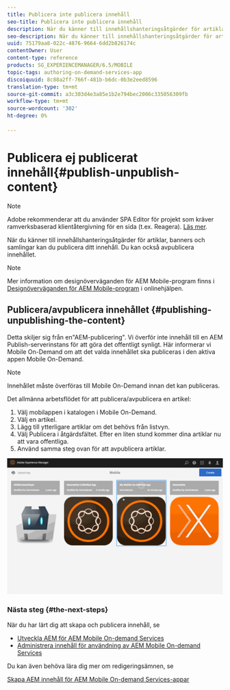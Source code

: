```yaml
---
title: Publicera inte publicera innehåll
seo-title: Publicera inte publicera innehåll
description: När du känner till innehållshanteringsåtgärder för artiklar, banners och samlingar kan du följa den här sidan för att lära dig mer om hur du kan publicera ditt innehåll. Du kan också avpublicera innehållet.
seo-description: När du känner till innehållshanteringsåtgärder för artiklar, banners och samlingar kan du följa den här sidan för att lära dig mer om hur du kan publicera ditt innehåll. Du kan också avpublicera innehållet.
uuid: 75179aa8-022c-4876-9664-6dd2b826174c
contentOwner: User
content-type: reference
products: SG_EXPERIENCEMANAGER/6.5/MOBILE
topic-tags: authoring-on-demand-services-app
discoiquuid: 8c88a2ff-766f-481b-b6dc-0b3e2eed8596
translation-type: tm+mt
source-git-commit: a3c303d4e3a85e1b2e794bec2006c335056309fb
workflow-type: tm+mt
source-wordcount: '302'
ht-degree: 0%

---
```



# Publicera ej publicerat innehåll{#publish-unpublish-content}

>[!NOTE]
>
>Adobe rekommenderar att du använder SPA Editor för projekt som kräver ramverksbaserad klientåtergivning för en sida (t.ex. Reagera). [Läs mer](/help/sites-developing/spa-overview.md).

När du känner till innehållshanteringsåtgärder för artiklar, banners och samlingar kan du publicera ditt innehåll. Du kan också avpublicera innehållet.

>[!NOTE]
>
>Mer information om designöverväganden för AEM Mobile-program finns i [Designöverväganden för AEM Mobile-program](https://helpx.adobe.com/digital-publishing-solution/help/design-app.html) i onlinehjälpen.

## Publicera/avpublicera innehållet {#publishing-unpublishing-the-content}

Detta skiljer sig från en&quot;AEM-publicering&quot;. Vi överför inte innehåll till en AEM Publish-serverinstans för att göra det offentligt synligt. Här informerar vi Mobile On-Demand om att det valda innehållet ska publiceras i den aktiva appen Mobile On-Demand.

>[!NOTE]
>
>Innehållet måste överföras till Mobile On-Demand innan det kan publiceras.

Det allmänna arbetsflödet för att publicera/avpublicera en artikel:

1. Välj mobilappen i katalogen i Mobile On-Demand.
1. Välj en artikel.
1. Lägg till ytterligare artiklar om det behövs från listvyn.
1. Välj Publicera i åtgärdsfältet. Efter en liten stund kommer dina artiklar nu att vara offentliga.
1. Använd samma steg ovan för att avpublicera artiklar.

<!-- FAIL >>[!NOTE]
>
>Generally, you should preflight before publishing. See [Previewing with Preflight](/content/docs/en/aem/6-3/administer/mobile-apps/aem-mobile/previewing-with-preflight-on-demand-services.md) for more details.-->

![chlimage_1-9](assets/chlimage_1-9.gif)

### Nästa steg {#the-next-steps}

När du har lärt dig att skapa och publicera innehåll, se

* [Utveckla AEM för AEM Mobile On-demand Services](/help/mobile/aem-mobile-on-demand.md)
* [Administrera innehåll för användning av AEM Mobile On-demand Services](/help/mobile/aem-mobile.md)

Du kan även behöva lära dig mer om redigeringsämnen, se

[Skapa AEM innehåll för AEM Mobile On-demand Services-appar](/help/mobile/mobile-apps-ondemand.md)
